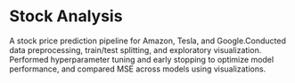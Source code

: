 # Stock Analysis

A stock price prediction pipeline for Amazon, Tesla, and Google.Conducted data preprocessing, train/test splitting, and exploratory visualization. Performed hyperparameter tuning and early stopping to optimize model performance, and compared MSE across models using visualizations.
